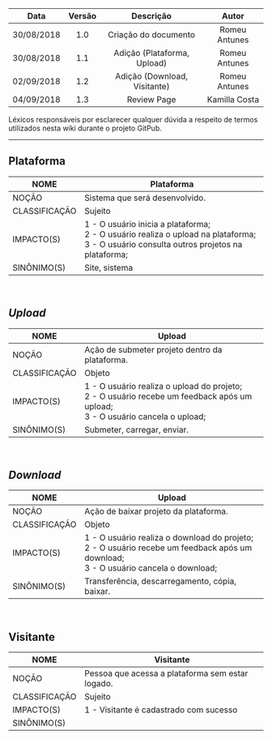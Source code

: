 | Data       | Versão | Descrição               | Autor             |
|:----------:|:------:|:-----------------------:|:-----------------:|
| 30/08/2018 | 1.0    | Criação do documento        | Romeu Antunes     |
| 30/08/2018 | 1.1    | Adição (Plataforma, Upload)        | Romeu Antunes     |
| 02/09/2018 | 1.2    | Adição (Download, Visitante)        | Romeu Antunes     |
| 04/09/2018 | 1.3    | Review Page        | Kamilla Costa     |

Léxicos responsáveis por esclarecer qualquer dúvida a respeito de termos utilizados nesta wiki durante o projeto GitPub.

---

## Plataforma
| NOME          | Plataforma                             |
|---------------|----------------------------------------|
| NOÇÃO         | Sistema que será desenvolvido.   |
| CLASSIFICAÇÃO | Sujeito                                |
| IMPACTO(S)    | 1 - O usuário inicia a plataforma; <br/> 2 - O usuário realiza o upload na plataforma; <br/> 3 - O usuário consulta outros projetos na plataforma;   |
| SINÔNIMO(S)   | Site, sistema                          |

<br />

## _Upload_
| NOME          | Upload                             |
|---------------|----------------------------------------|
| NOÇÃO         | Ação de submeter projeto dentro da plataforma.   |
| CLASSIFICAÇÃO | Objeto                                |
| IMPACTO(S)    | 1 - O usuário realiza o upload do projeto; <br/> 2 - O usuário recebe um feedback após um upload; <br/> 3 - O usuário cancela o upload;   |
| SINÔNIMO(S)   | Submeter, carregar, enviar.                        |

<br />

## _Download_
| NOME          | Upload                             |
|---------------|----------------------------------------|
| NOÇÃO         | Ação de baixar projeto da plataforma.   |
| CLASSIFICAÇÃO | Objeto                                |
| IMPACTO(S)    | 1 - O usuário realiza o download do projeto; <br/> 2 - O usuário recebe um feedback após um download; <br/> 3 - O usuário cancela o download;   |
| SINÔNIMO(S)   | Transferência, descarregamento, cópia, baixar.                        |

<br />

## Visitante
| NOME          | Visitante                                            |
|---------------|------------------------------------------------------|
| NOÇÃO         | Pessoa que acessa a plataforma sem estar logado.      |
| CLASSIFICAÇÃO | Sujeito                                              |
| IMPACTO(S)    | 1 - Visitante é cadastrado com sucesso |
| SINÔNIMO(S)   |                                                      |
